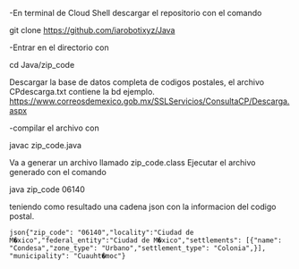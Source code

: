 -En terminal de Cloud Shell descargar el repositorio con el comando

git clone     https://github.com/iarobotixyz/Java

-Entrar en el directorio con 

cd Java/zip_code

Descargar la base de datos completa de codigos postales, el archivo CPdescarga.txt contiene la bd ejemplo. 
https://www.correosdemexico.gob.mx/SSLServicios/ConsultaCP/Descarga.aspx

-compilar el archivo con 

javac zip_code.java

Va a generar un archivo llamado zip_code.class 
Ejecutar el archivo generado con el comando

java zip_code 06140

teniendo como resultado una cadena json con la informacion del codigo postal.

```json{"zip_code": "06140","locality":"Ciudad de M�xico","federal_entity":"Ciudad de M�xico","settlements": [{"name": "Condesa","zone_type": "Urbano","settlement_type": "Colonia",}], "municipality": "Cuauht�moc"}```
